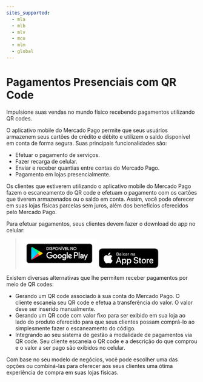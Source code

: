 ```yaml
---
sites_supported:
  - mla
  - mlb
  - mlv
  - mco
  - mlm
  - global
---
```



# Pagamentos Presenciais com QR Code

Impulsione suas vendas no mundo físico recebendo pagamentos utilizando QR codes.

O aplicativo mobile do Mercado Pago permite que seus usuários armazenem seus cartões de crédito e débito e utilizem o saldo disponível em conta de forma segura. Suas principais funcionalidades são:

* Efetuar o pagamento de serviços.
* Fazer recarga de celular.
* Enviar e receber quantias entre contas do Mercado Pago.
* Pagamento em lojas presencialmente.

Os clientes que estiverem utilizando o aplicativo mobile do Mercado Pago fazem o escaneamento do QR code e efetuam o pagamento com os cartões que tiverem armazenados ou o saldo em conta. Assim, você pode oferecer em suas lojas físicas parcelas sem juros, além dos benefícios oferecidos pelo Mercado Pago.

Para efetuar pagamentos, seus clientes devem fazer o download do app no celular:

> [<img src="/images/mobile/GooglePlayBadge.pt.png" alt="Android Play Store" width="200"/>](https://play.google.com/store/apps/details?id=com.mercadopago.wallet&hl=pt_419) [<img src="/images/mobile/AppStoreBadge.pt.svg" alt="iOS App Store" width="158"/>](https://itunes.apple.com/br/app/mercado-pago/id925436649?mt=8)

Existem diversas alternativas que lhe permitem receber pagamentos por meio de QR codes:

* Gerando um QR code associado à sua conta do Mercado Pago. O cliente escaneia seu QR code e efetua a transferência do valor. O valor deve ser inserido manualmente.
* Gerando um QR code com valor fixo para ser exibido em sua loja ao lado do produto oferecido para que seus clientes possam comprá-lo ao simplesmente fazer o escaneamento do código.
* Integrando ao seu sistema de gestão a modalidade de pagamentos via QR code. Seu cliente escaneia o QR code e a descrição do que comprou e o valor a ser pago são exibidos no celular.

Com base no seu modelo de negócios, você pode escolher uma das opções ou combiná-las para oferecer aos seus clientes uma ótima experiência de compra em suas lojas físicas.
